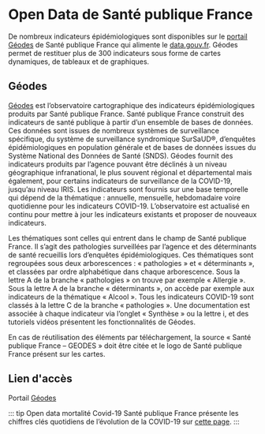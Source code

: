 # Open Data de Santé publique France
<!-- SPDX-License-Identifier: MPL-2.0 -->

De nombreux indicateurs épidémiologiques sont disponibles sur le [portail Géodes](https://geodes.santepubliquefrance.fr) de Santé publique France qui alimente le [data.gouv.fr](https://www.data.gouv.fr/fr/organizations/sante-publique-france/). Géodes permet de restituer plus de 300 indicateurs sous forme de cartes dynamiques, de tableaux et de graphiques.

## Géodes
[Géodes](https://geodes.santepubliquefrance.fr/#c=article&page=P005) est l’observatoire cartographique des indicateurs épidémiologiques produits par Santé publique France. Santé publique France construit des indicateurs de santé publique à partir d’un ensemble de bases de données. Ces données sont issues de nombreux systèmes de surveillance spécifique, du système de surveillance syndromique SurSaUD®, d’enquêtes épidémiologiques en population générale et de bases de données issues du Système National des Données de Santé (SNDS). Géodes fournit des indicateurs produits par l’agence pouvant être déclinés à un niveau géographique infranational, le plus souvent régional et départemental mais également, pour certains indicateurs de surveillance de la COVID-19, jusqu’au niveau IRIS. Les indicateurs sont fournis sur une base temporelle qui dépend de la thématique : annuelle, mensuelle, hebdomadaire voire quotidienne pour les indicateurs COVID-19. L’observatoire est actualisé en continu pour mettre à jour les indicateurs existants et proposer de nouveaux indicateurs.  

Les thématiques sont celles qui entrent dans le champ de Santé publique France. Il s’agit des pathologies surveillées par l’agence et des déterminants de santé recueillis lors d’enquêtes épidémiologiques. Ces thématiques sont regroupées sous deux arborescences : « pathologies » et « déterminants », et classées par ordre alphabétique dans chaque arborescence. Sous la lettre A de la branche « pathologies » on trouve par exemple « Allergie ». Sous la lettre A de la branche « déterminants », on accède par exemple aux indicateurs de la thématique « Alcool ». Tous les indicateurs COVID-19 sont classés à la lettre C de la branche « pathologies ».
Une documentation est associée à chaque indicateur via l’onglet « Synthèse » ou la lettre i, et des tutoriels vidéos présentent les fonctionnalités de Géodes.  

En cas de réutilisation des éléments par téléchargement, la source « Santé publique France – GEODES » doit être citée et le logo de Santé publique France présent sur les cartes.

## Lien d'accès
Portail [Géodes](https://geodes.santepubliquefrance.fr/#c=article&page=P005)


::: tip Open data mortalité Covid-19
Santé publique France présente les chiffres clés quotidiens de l’évolution de la COVID-19 sur [cette page](https://www.santepubliquefrance.fr/dossiers/coronavirus-covid-19/coronavirus-chiffres-cles-et-evolution-de-la-covid-19-en-france-et-dans-le-monde).
:::
